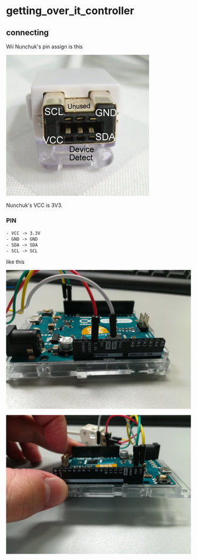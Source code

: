 # getting_over_it_controller

## connecting

Wii Nunchuk's pin assign is this

![Connect assign](./pic/pic1.jpg "assign")

Nunchuk's VCC is 3V3.

### PIN

    - VCC -> 3.3V
    - GND -> GND
    - SDA -> SDA
    - SCL -> SCL

like this 

![VCC and GND](./pic/VCC.jpg "VCC and GND")

![I2C](./pic/I2C.jpg "I2C")
